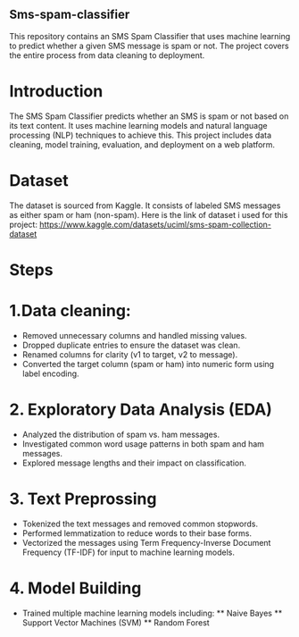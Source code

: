 ## Sms-spam-classifier
This repository contains an SMS Spam Classifier that uses machine learning to predict whether a given SMS message is spam or not. The project covers the entire process from data cleaning to deployment.
# Introduction
The SMS Spam Classifier predicts whether an SMS is spam or not based on its text content. It uses machine learning models and natural language processing (NLP) techniques to achieve this. This project includes data cleaning, model training, evaluation, and deployment on a web platform.

# Dataset
The dataset is sourced from Kaggle. It consists of labeled SMS messages as either spam or ham (non-spam).
Here is the link of dataset i used for this project: 
https://www.kaggle.com/datasets/uciml/sms-spam-collection-dataset

# Steps
# 1.Data cleaning:
* Removed unnecessary columns and handled missing values.
* Dropped duplicate entries to ensure the dataset was clean.
* Renamed columns for clarity (v1 to target, v2 to message).
* Converted the target column (spam or ham) into numeric form using label encoding.

# 2. Exploratory Data Analysis (EDA)
* Analyzed the distribution of spam vs. ham messages.
* Investigated common word usage patterns in both spam and ham messages.
* Explored message lengths and their impact on classification.

# 3. Text Preprossing
* Tokenized the text messages and removed common stopwords.
* Performed lemmatization to reduce words to their base forms.
* Vectorized the messages using Term Frequency-Inverse Document Frequency (TF-IDF) for input to machine learning models.

# 4. Model Building
* Trained multiple machine learning models including:
** Naive Bayes
** Support Vector Machines (SVM)
** Random Forest



